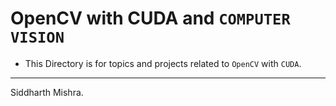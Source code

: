 # OpenCV with CUDA and `COMPUTER VISION`

* This Directory is for topics and projects related to `OpenCV` with `CUDA`.

-----------------------------------------------------------------------------------------------------------------------
Siddharth Mishra.
